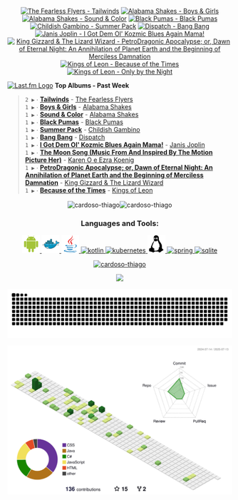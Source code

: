<!-- lastfm -->
<p align="center"><a href="https://www.last.fm/music/The+Fearless+Flyers/Tailwinds"><img src="https://lastfm.freetls.fastly.net/i/u/64s/a69dae76cc90581034fcbc6f1ac610c5.jpg" title="The Fearless Flyers - Tailwinds"></a> <a href="https://www.last.fm/music/Alabama+Shakes/Boys+&+Girls"><img src="https://lastfm.freetls.fastly.net/i/u/64s/077d7aeab42ab31814f4227273e0124b.png" title="Alabama Shakes - Boys & Girls"></a> <a href="https://www.last.fm/music/Alabama+Shakes/Sound+&+Color"><img src="https://lastfm.freetls.fastly.net/i/u/64s/f8eb189af20dd743d96d46e128918a44.png" title="Alabama Shakes - Sound & Color"></a> <a href="https://www.last.fm/music/Black+Pumas/Black+Pumas"><img src="https://lastfm.freetls.fastly.net/i/u/64s/ef439d0047f456170ef7bdb57f971bd6.png" title="Black Pumas - Black Pumas"></a> <a href="https://www.last.fm/music/Childish+Gambino/Summer+Pack"><img src="https://lastfm.freetls.fastly.net/i/u/64s/6db4bd793ab45369b54cfde2a5a362f8.png" title="Childish Gambino - Summer Pack"></a> <a href="https://www.last.fm/music/Dispatch/Bang+Bang"><img src="https://lastfm.freetls.fastly.net/i/u/64s/2f2199fa1a48ee7ceb51cb7284b28332.jpg" title="Dispatch - Bang Bang"></a> <a href="https://www.last.fm/music/Janis+Joplin/I+Got+Dem+Ol%27+Kozmic+Blues+Again+Mama!"><img src="https://lastfm.freetls.fastly.net/i/u/64s/0ef9f682db8b9adc5985909d70c34fda.jpg" title="Janis Joplin - I Got Dem Ol' Kozmic Blues Again Mama!"></a> <a href="https://www.last.fm/music/King+Gizzard+&+The+Lizard+Wizard/PetroDragonic+Apocalypse;+or,+Dawn+of+Eternal+Night:+An+Annihilation+of+Planet+Earth+and+the+Beginning+of+Merciless+Damnation"><img src="https://lastfm.freetls.fastly.net/i/u/64s/c82a8fb339ad4906f1195fec753cef1f.jpg" title="King Gizzard & The Lizard Wizard - PetroDragonic Apocalypse; or, Dawn of Eternal Night: An Annihilation of Planet Earth and the Beginning of Merciless Damnation"></a> <a href="https://www.last.fm/music/Kings+of+Leon/Because+of+the+Times"><img src="https://lastfm.freetls.fastly.net/i/u/64s/3c737386c1604655951f7ee93231f29f.png" title="Kings of Leon - Because of the Times"></a> <a href="https://www.last.fm/music/Kings+of+Leon/Only+by+the+Night"><img src="https://lastfm.freetls.fastly.net/i/u/64s/1f161965ef64dd3369a41745c6682b32.jpg" title="Kings of Leon - Only by the Night"></a> </p>

<!--START_LASTFM_ALBUMS:{"period": "7day", "rows": 10}-->
<a href="https://last.fm" target="_blank"><img src="https://user-images.githubusercontent.com/17434202/215290617-e793598d-d7c9-428f-9975-156db1ba89cc.svg" alt="Last.fm Logo" width="18" height="13"/></a> **Top Albums - Past Week**

> `2 ▶️` ∙ **[Tailwinds](https://www.last.fm/music/The+Fearless+Flyers/Tailwinds)** - [The Fearless Flyers](https://www.last.fm/music/The+Fearless+Flyers)<br/>
> `1 ▶️` ∙ **[Boys & Girls](https://www.last.fm/music/Alabama+Shakes/Boys+&+Girls)** - [Alabama Shakes](https://www.last.fm/music/Alabama+Shakes)<br/>
> `1 ▶️` ∙ **[Sound & Color](https://www.last.fm/music/Alabama+Shakes/Sound+&+Color)** - [Alabama Shakes](https://www.last.fm/music/Alabama+Shakes)<br/>
> `1 ▶️` ∙ **[Black Pumas](https://www.last.fm/music/Black+Pumas/Black+Pumas)** - [Black Pumas](https://www.last.fm/music/Black+Pumas)<br/>
> `1 ▶️` ∙ **[Summer Pack](https://www.last.fm/music/Childish+Gambino/Summer+Pack)** - [Childish Gambino](https://www.last.fm/music/Childish+Gambino)<br/>
> `1 ▶️` ∙ **[Bang Bang](https://www.last.fm/music/Dispatch/Bang+Bang)** - [Dispatch](https://www.last.fm/music/Dispatch)<br/>
> `1 ▶️` ∙ **[I Got Dem Ol' Kozmic Blues Again Mama!](https://www.last.fm/music/Janis+Joplin/I+Got+Dem+Ol%27+Kozmic+Blues+Again+Mama!)** - [Janis Joplin](https://www.last.fm/music/Janis+Joplin)<br/>
> `1 ▶️` ∙ **[The Moon Song (Music From And Inspired By The Motion Picture Her)](https://www.last.fm/music/Karen+O+e+Ezra+Koenig/The+Moon+Song+(Music+From+And+Inspired+By+The+Motion+Picture+Her))** - [Karen O e Ezra Koenig](https://www.last.fm/music/Karen+O+e+Ezra+Koenig)<br/>
> `1 ▶️` ∙ **[PetroDragonic Apocalypse; or, Dawn of Eternal Night: An Annihilation of Planet Earth and the Beginning of Merciless Damnation](https://www.last.fm/music/King+Gizzard+&+The+Lizard+Wizard/PetroDragonic+Apocalypse;+or,+Dawn+of+Eternal+Night:+An+Annihilation+of+Planet+Earth+and+the+Beginning+of+Merciless+Damnation)** - [King Gizzard & The Lizard Wizard](https://www.last.fm/music/King+Gizzard+&+The+Lizard+Wizard)<br/>
> `1 ▶️` ∙ **[Because of the Times](https://www.last.fm/music/Kings+of+Leon/Because+of+the+Times)** - [Kings of Leon](https://www.last.fm/music/Kings+of+Leon)<br/>
<!--END_LASTFM_ALBUMS-->

<p align="center"><img align="center" src="https://github-readme-stats-nine-kohl.vercel.app/api?username=cardoso-thiago&show_icons=true&locale=en&theme=gotham&hide=issues,contribs" alt="cardoso-thiago" /><img align="center" src="https://github-readme-stats-nine-kohl.vercel.app/api/top-langs?username=cardoso-thiago&show_icons=true&locale=en&layout=compact&theme=gotham" alt="cardoso-thiago" /></p>

<h3 align="center">Languages and Tools:</h3>
<p align="center"> <a href="https://developer.android.com" target="_blank"> <img src="https://github.com/devicons/devicon/blob/master/icons/android/android-original.svg" alt="android" width="40" height="40"/> </a> <a href="https://www.docker.com/" target="_blank"> <img src="https://github.com/devicons/devicon/blob/master/icons/docker/docker-original.svg" alt="docker" width="40" height="40"/> </a> <a href="https://www.java.com" target="_blank"> <img src="https://github.com/devicons/devicon/blob/master/icons/java/java-original.svg" alt="java" width="40" height="40"/> </a> <a href="https://kotlinlang.org" target="_blank"> <img src="https://www.vectorlogo.zone/logos/kotlinlang/kotlinlang-icon.svg" alt="kotlin" width="40" height="40"/> </a> <a href="https://kubernetes.io" target="_blank"> <img src="https://www.vectorlogo.zone/logos/kubernetes/kubernetes-icon.svg" alt="kubernetes" width="40" height="40"/> </a> <a href="https://www.linux.org/" target="_blank"> <img src="https://github.com/devicons/devicon/blob/master/icons/linux/linux-plain.svg" alt="linux" width="40" height="40"/> </a> <a href="https://spring.io/" target="_blank"> <img src="https://www.vectorlogo.zone/logos/springio/springio-icon.svg" alt="spring" width="40" height="40"/> </a> <a href="https://www.sqlite.org/" target="_blank"> <img src="https://www.vectorlogo.zone/logos/sqlite/sqlite-icon.svg" alt="sqlite" width="40" height="40"/> </a> </p>

<p align="center"> <a href="https://github.com/ryo-ma/github-profile-trophy"><img src="https://github-profile-trophy.vercel.app/?username=cardoso-thiago&column=7" alt="cardoso-thiago" /></a> </p>

<!--START_SECTION:comicstrip-->
<p align="center">
 <a href="https://xkcd.com/">
 <img src="https://imgs.xkcd.com/comics/building_a_fire.png" />
</a>
</p>
<!--END_SECTION:comicstrip-->

![](https://github.com/cardoso-thiago/cardoso-thiago/raw/output/github-snake.svg)

![](profile-3d-contrib/profile-green-animate.svg)
